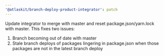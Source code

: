 ```yaml
---
'@atlaskit/branch-deploy-product-integrator': patch
---
```


Update integrator to merge with master and reset package.json/yarn.lock with master.
This fixes two issues:

1. Branch becoming out of date with master
2. Stale branch deploys of packages lingering in package.json when those packages are not in the latest branch deploy
